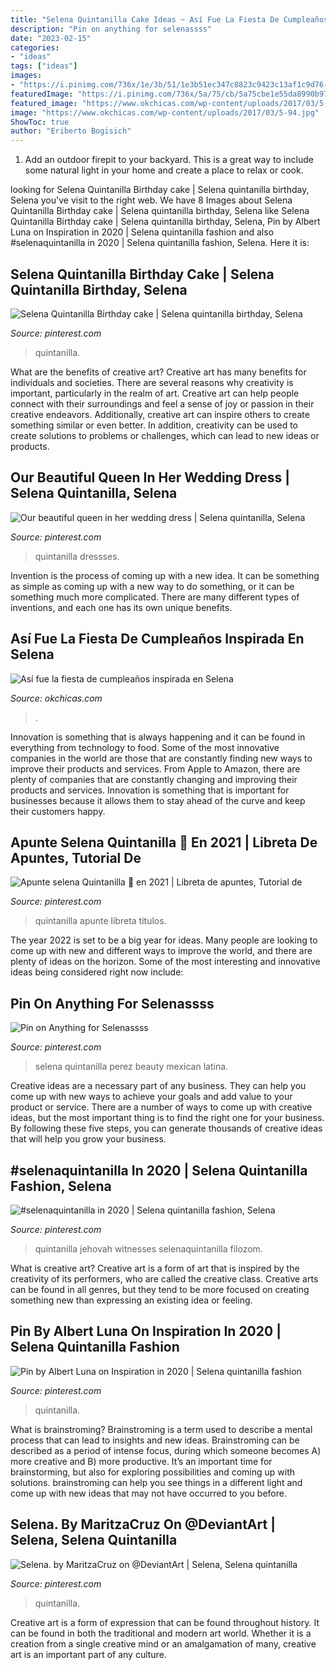 ```yaml
---
title: "Selena Quintanilla Cake Ideas ~ Así Fue La Fiesta De Cumpleaños Inspirada En Selena"
description: "Pin on anything for selenassss"
date: "2023-02-15"
categories:
- "ideas"
tags: ["ideas"]
images:
- "https://i.pinimg.com/736x/1e/3b/51/1e3b51ec347c8823c9423c13af1c9d76--selena-quintanilla-perez-wedding-dressses.jpg"
featuredImage: "https://i.pinimg.com/736x/5a/75/cb/5a75cbe1e55da8990b97ca71876a379b.jpg"
featured_image: "https://www.okchicas.com/wp-content/uploads/2017/03/5-94.jpg"
image: "https://www.okchicas.com/wp-content/uploads/2017/03/5-94.jpg"
ShowToc: true
author: "Eriberto Bogisich"
---
```



1. Add an outdoor firepit to your backyard. This is a great way to include some natural light in your home and create a place to relax or cook. 

	

		
looking for Selena Quintanilla Birthday cake | Selena quintanilla birthday, Selena you've visit to the right web. We have 8 Images about Selena Quintanilla Birthday cake | Selena quintanilla birthday, Selena like Selena Quintanilla Birthday cake | Selena quintanilla birthday, Selena, Pin by Albert Luna on Inspiration in 2020 | Selena quintanilla fashion and also #selenaquintanilla in 2020 | Selena quintanilla fashion, Selena. Here it is:
		
    
## Selena Quintanilla Birthday Cake | Selena Quintanilla Birthday, Selena

<img loading=lazy src="https://i.pinimg.com/736x/0d/f2/19/0df219b40f47b2181ee3a5323af2e8f5--selena-quintanilla-birthday-birthday-cakes.jpg" onerror="this.onerror=null;this.src='https://tse1.mm.bing.net/th?id=OIP.MAAfdBGjQ2kzpiQN7FbueQHaHa&amp;pid=15.1';" alt="Selena Quintanilla Birthday cake | Selena quintanilla birthday, Selena">

_Source: pinterest.com_

>quintanilla. 

	

What are the benefits of creative art?
Creative art has many benefits for individuals and societies. There are several reasons why creativity is important, particularly in the realm of art. Creative art can help people connect with their surroundings and feel a sense of joy or passion in their creative endeavors. Additionally, creative art can inspire others to create something similar or even better. In addition, creativity can be used to create solutions to problems or challenges, which can lead to new ideas or products.

    
## Our Beautiful Queen In Her Wedding Dress | Selena Quintanilla, Selena

<img loading=lazy src="https://i.pinimg.com/736x/1e/3b/51/1e3b51ec347c8823c9423c13af1c9d76--selena-quintanilla-perez-wedding-dressses.jpg" onerror="this.onerror=null;this.src='https://tse2.mm.bing.net/th?id=OIP.MwqtRT12MmgTYhaSt1kkaQHaKR&amp;pid=15.1';" alt="Our beautiful queen in her wedding dress | Selena quintanilla, Selena">

_Source: pinterest.com_

>quintanilla dressses. 

	

Invention is the process of coming up with a new idea. It can be something as simple as coming up with a new way to do something, or it can be something much more complicated. There are many different types of inventions, and each one has its own unique benefits.

    
## Así Fue La Fiesta De Cumpleaños Inspirada En Selena

<img loading=lazy src="https://www.okchicas.com/wp-content/uploads/2017/03/5-94.jpg" onerror="this.onerror=null;this.src='https://tse3.mm.bing.net/th?id=OIP.IH0gzXGosDqU1hMSTnFNzwHaLP&amp;pid=15.1';" alt="Así fue la fiesta de cumpleaños inspirada en Selena">

_Source: okchicas.com_

>. 

	

Innovation is something that is always happening and it can be found in everything from technology to food. Some of the most innovative companies in the world are those that are constantly finding new ways to improve their products and services. From Apple to Amazon, there are plenty of companies that are constantly changing and improving their products and services. Innovation is something that is important for businesses because it allows them to stay ahead of the curve and keep their customers happy.

    
## Apunte Selena Quintanilla 🌹 En 2021 | Libreta De Apuntes, Tutorial De

<img loading=lazy src="https://i.pinimg.com/736x/6c/f3/1d/6cf31da91b852158b9f0be153208c720.jpg" onerror="this.onerror=null;this.src='https://tse2.mm.bing.net/th?id=OIP.2u8mFOIkprhjX3ai3Yh3kgHaHa&amp;pid=15.1';" alt="Apunte selena Quintanilla 🌹 en 2021 | Libreta de apuntes, Tutorial de">

_Source: pinterest.com_

>quintanilla apunte libreta titulos. 

	

The year 2022 is set to be a big year for ideas. Many people are looking to come up with new and different ways to improve the world, and there are plenty of ideas on the horizon. Some of the most interesting and innovative ideas being considered right now include: 

    
## Pin On Anything For Selenassss

<img loading=lazy src="https://i.pinimg.com/736x/f4/a3/e5/f4a3e5fc6f2e9407fe2176586193842b.jpg" onerror="this.onerror=null;this.src='https://tse3.mm.bing.net/th?id=OIP.GDuSkjU7xeDR4-x_a0ZyLQHaLO&amp;pid=15.1';" alt="Pin on Anything for Selenassss">

_Source: pinterest.com_

>selena quintanilla perez beauty mexican latina. 

	

Creative ideas are a necessary part of any business. They can help you come up with new ways to achieve your goals and add value to your product or service. There are a number of ways to come up with creative ideas, but the most important thing is to find the right one for your business. By following these five steps, you can generate thousands of creative ideas that will help you grow your business.

    
## #selenaquintanilla In 2020 | Selena Quintanilla Fashion, Selena

<img loading=lazy src="https://i.pinimg.com/736x/17/fa/76/17fa769f580a53b7bdfde0a3134ef50d.jpg" onerror="this.onerror=null;this.src='https://tse4.mm.bing.net/th?id=OIP.w84Zn6v03MdxQDzLM6B2wwHaJ5&amp;pid=15.1';" alt="#selenaquintanilla in 2020 | Selena quintanilla fashion, Selena">

_Source: pinterest.com_

>quintanilla jehovah witnesses selenaquintanilla filozom. 

	

What is creative art?
Creative art is a form of art that is inspired by the creativity of its performers, who are called the creative class. Creative arts can be found in all genres, but they tend to be more focused on creating something new than expressing an existing idea or feeling.

    
## Pin By Albert Luna On Inspiration In 2020 | Selena Quintanilla Fashion

<img loading=lazy src="https://i.pinimg.com/736x/5a/75/cb/5a75cbe1e55da8990b97ca71876a379b.jpg" onerror="this.onerror=null;this.src='https://tse3.mm.bing.net/th?id=OIP.1JrFvqPkezJgmr8ydosLtgHaOR&amp;pid=15.1';" alt="Pin by Albert Luna on Inspiration in 2020 | Selena quintanilla fashion">

_Source: pinterest.com_

>quintanilla. 

	

What is brainstroming?
Brainstroming is a term used to describe a mental process that can lead to insights and new ideas. Brainstroming can be described as a period of intense focus, during which someone becomes A) more creative and B) more productive. It’s an important time for brainstorming, but also for exploring possibilities and coming up with solutions. brainstroming can help you see things in a different light and come up with new ideas that may not have occurred to you before.

    
## Selena. By MaritzaCruz On @DeviantArt | Selena, Selena Quintanilla

<img loading=lazy src="https://i.pinimg.com/736x/21/44/c8/2144c89da05d46c2e6c1e51592b006ef.jpg" onerror="this.onerror=null;this.src='https://tse3.mm.bing.net/th?id=OIP.R-j46vfYciSNVcZcfpFRzgHaLv&amp;pid=15.1';" alt="Selena. by MaritzaCruz on @DeviantArt | Selena, Selena quintanilla">

_Source: pinterest.com_

>quintanilla. 

	

Creative art is a form of expression that can be found throughout history. It can be found in both the traditional and modern art world. Whether it is a creation from a single creative mind or an amalgamation of many, creative art is an important part of any culture.

